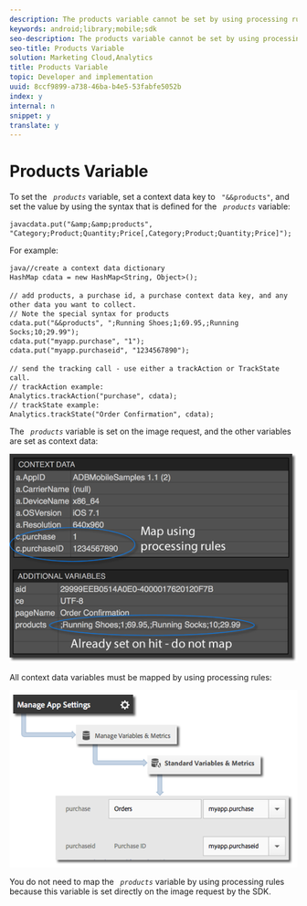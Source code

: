 ```yaml
---
description: The products variable cannot be set by using processing rules. In the Mobile SDK, you must use a special syntax in the context data parameter to set products on the server call.
keywords: android;library;mobile;sdk
seo-description: The products variable cannot be set by using processing rules. In the Mobile SDK, you must use a special syntax in the context data parameter to set products on the server call.
seo-title: Products Variable
solution: Marketing Cloud,Analytics
title: Products Variable
topic: Developer and implementation
uuid: 8ccf9899-a738-46ba-b4e5-53fabfe5052b
index: y
internal: n
snippet: y
translate: y
---
```


# Products Variable

To set the *` products`* variable, set a context data key to ` "&&products"`, and set the value by using the syntax that is defined for the *` products`* variable: 

```
javacdata.put("&amp;&amp;products", "Category;Product;Quantity;Price[,Category;Product;Quantity;Price]");
```
For example: 

```
java//create a context data dictionary 
HashMap cdata = new HashMap<String, Object>(); 
 
// add products, a purchase id, a purchase context data key, and any other data you want to collect. 
// Note the special syntax for products 
cdata.put("&&products", ";Running Shoes;1;69.95,;Running Socks;10;29.99"); 
cdata.put("myapp.purchase", "1"); 
cdata.put("myapp.purchaseid", "1234567890"); 
 
// send the tracking call - use either a trackAction or TrackState call. 
// trackAction example: 
Analytics.trackAction("purchase", cdata); 
// trackState example: 
Analytics.trackState("Order Confirmation", cdata);
```
The *` products`* variable is set on the image request, and the other variables are set as context data: 

<a id="fig_F1B61B67BF9C414F909AB860AC1014D6"></a> ![](assets/products-bloodhound.png) 

All context data variables must be mapped by using processing rules: 

<a id="fig_8258BD49B0A94FA28E2AF4D3EC060787"></a> ![](assets/map-products.png) 

You do not need to map the *` products`* variable by using processing rules because this variable is set directly on the image request by the SDK. 
